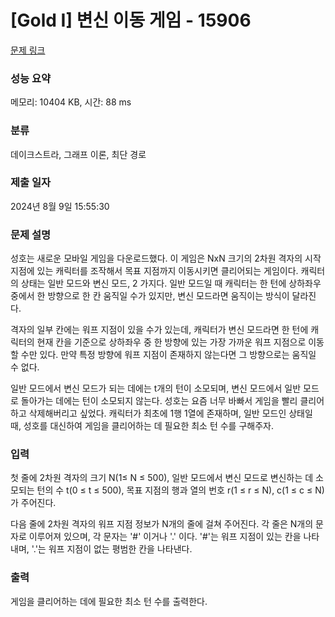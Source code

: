 # [Gold I] 변신 이동 게임 - 15906 

[문제 링크](https://www.acmicpc.net/problem/15906) 

### 성능 요약

메모리: 10404 KB, 시간: 88 ms

### 분류

데이크스트라, 그래프 이론, 최단 경로

### 제출 일자

2024년 8월 9일 15:55:30

### 문제 설명

<p>성호는 새로운 모바일 게임을 다운로드했다. 이 게임은 NxN 크기의 2차원 격자의 시작 지점에 있는 캐릭터를 조작해서 목표 지점까지 이동시키면 클리어되는 게임이다. 캐릭터의 상태는 일반 모드와 변신 모드, 2 가지다. 일반 모드일 때 캐릭터는 한 턴에 상하좌우 중에서 한 방향으로 한 칸 움직일 수가 있지만, 변신 모드라면 움직이는 방식이 달라진다. </p>

<p>격자의 일부 칸에는 워프 지점이 있을 수가 있는데, 캐릭터가 변신 모드라면 한 턴에 캐릭터의 현재 칸을 기준으로 상하좌우 중 한 방향에 있는 가장 가까운 워프 지점으로 이동할 수만 있다. 만약 특정 방향에 워프 지점이 존재하지 않는다면 그 방향으로는 움직일 수 없다. </p>

<p>일반 모드에서 변신 모드가 되는 데에는 t개의 턴이 소모되며, 변신 모드에서 일반 모드로 돌아가는 데에는 턴이 소모되지 않는다. 성호는 요즘 너무 바빠서 게임을 빨리 클리어하고 삭제해버리고 싶었다. 캐릭터가 최초에 1행 1열에 존재하며, 일반 모드인 상태일 때, 성호를 대신하여 게임을 클리어하는 데 필요한 최소 턴 수를 구해주자.</p>

### 입력 

 <p>첫 줄에 2차원 격자의 크기 N(1≤ N ≤ 500), 일반 모드에서 변신 모드로 변신하는 데 소모되는 턴의 수 t(0 ≤ t ≤ 500), 목표 지점의 행과 열의 번호 r(1 ≤ r ≤ N), c(1 ≤ c ≤ N)가 주어진다.</p>

<p>다음 줄에 2차원 격자의 워프 지점 정보가 N개의 줄에 걸쳐 주어진다. 각 줄은 N개의 문자로 이루어져 있으며, 각 문자는 '#' 이거나 '.' 이다. '#'는 워프 지점이 있는 칸을 나타내며, '.'는 워프 지점이 없는 평범한 칸을 나타낸다.</p>

### 출력 

 <p>게임을 클리어하는 데에 필요한 최소 턴 수를 출력한다.</p>

